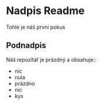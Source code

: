 # Nadpis Readme
Tohle je náš první pokus
## Podnadpis
Náš repozitář je prázdný a obsahuje::
- nic
- nula
- prázdno
- nic
- kys
